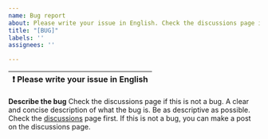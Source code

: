 ```yaml
---
name: Bug report
about: Please write your issue in English. Check the discussions page if this is not a bug.
title: "[BUG]"
labels: ''
assignees: ''

---
```


| :exclamation:  Please write your issue in English |
|---------------------------------------------------|

**Describe the bug**
Check the discussions page if this is not a bug. A clear and concise description of what the bug is.
Be as descriptive as possible. Check
the [discussions](https://github.com/agronick/aa-torque/discussions)
page first. If this is not a bug, you can make a post on the discussions page.
